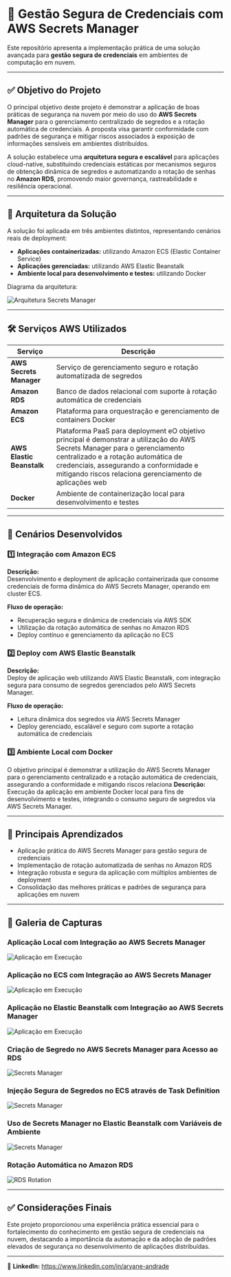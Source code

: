 # 🔐 Gestão Segura de Credenciais com AWS Secrets Manager

Este repositório apresenta a implementação prática de uma solução avançada para **gestão segura de credenciais** em ambientes de computação em nuvem.

---

## ✅ Objetivo do Projeto

O principal objetivo deste projeto é demonstrar a aplicação de boas práticas de segurança na nuvem por meio do uso do **AWS Secrets Manager** para o gerenciamento centralizado de segredos e a rotação automática de credenciais. A proposta visa garantir conformidade com padrões de segurança e mitigar riscos associados à exposição de informações sensíveis em ambientes distribuídos.

A solução estabelece uma **arquitetura segura e escalável** para aplicações cloud-native, substituindo credenciais estáticas por mecanismos seguros de obtenção dinâmica de segredos e automatizando a rotação de senhas no **Amazon RDS**, promovendo maior governança, rastreabilidade e resiliência operacional.

---

## 🧱 Arquitetura da Solução

A solução foi aplicada em três ambientes distintos, representando cenários reais de deployment:

- **Aplicações containerizadas:** utilizando Amazon ECS (Elastic Container Service)  
- **Aplicações gerenciadas:** utilizando AWS Elastic Beanstalk  
- **Ambiente local para desenvolvimento e testes:** utilizando Docker

Diagrama da arquitetura:

![Arquitetura Secrets Manager](./images/architecture-diagram.png)

---

## 🛠️ Serviços AWS Utilizados

| Serviço               | Descrição                                               |
|-----------------------|---------------------------------------------------------|
| **AWS Secrets Manager**| Serviço de gerenciamento seguro e rotação automatizada de segredos  |
| **Amazon RDS**         | Banco de dados relacional com suporte à rotação automática de credenciais  |
| **Amazon ECS**         | Plataforma para orquestração e gerenciamento de containers Docker  |
| **AWS Elastic Beanstalk** | Plataforma PaaS para deployment eO objetivo principal é demonstrar a utilização do AWS Secrets Manager para o gerenciamento centralizado e a rotação automática de credenciais, assegurando a conformidade e mitigando riscos relaciona gerenciamento de aplicações web  |
| **Docker**             | Ambiente de containerização local para desenvolvimento e testes  |

---

## 🔎 Cenários Desenvolvidos

### 1️⃣ Integração com Amazon ECS

**Descrição:**  
Desenvolvimento e deployment de aplicação containerizada que consome credenciais de forma dinâmica do AWS Secrets Manager, operando em cluster ECS.

**Fluxo de operação:**  
- Recuperação segura e dinâmica de credenciais via AWS SDK  
- Utilização da rotação automática de senhas no Amazon RDS  
- Deploy contínuo e gerenciamento da aplicação no ECS

### 2️⃣ Deploy com AWS Elastic Beanstalk

**Descrição:**  
Deploy de aplicação web utilizando AWS Elastic Beanstalk, com integração segura para consumo de segredos gerenciados pelo AWS Secrets Manager.

**Fluxo de operação:**  
- Leitura dinâmica dos segredos via AWS Secrets Manager  
- Deploy gerenciado, escalável e seguro com suporte a rotação automática de credenciais

### 3️⃣ Ambiente Local com Docker
O objetivo principal é demonstrar a utilização do AWS Secrets Manager para o gerenciamento centralizado e a rotação automática de credenciais, assegurando a conformidade e mitigando riscos relaciona
**Descrição:**  
Execução da aplicação em ambiente Docker local para fins de desenvolvimento e testes, integrando o consumo seguro de segredos via AWS Secrets Manager.

---

## 🧠 Principais Aprendizados

- Aplicação prática do AWS Secrets Manager para gestão segura de credenciais  
- Implementação de rotação automatizada de senhas no Amazon RDS  
- Integração robusta e segura da aplicação com múltiplos ambientes de deployment  
- Consolidação das melhores práticas e padrões de segurança para aplicações em nuvem  

---

## 📸 Galeria de Capturas

### Aplicação Local com Integração ao AWS Secrets Manager
![Aplicação em Execução](./images/app-local.png) 

### Aplicação no ECS com Integração ao AWS Secrets Manager
![Aplicação em Execução](./images/app-ecs.png) 

### Aplicação no Elastic Beanstalk com Integração ao AWS Secrets Manager
![Aplicação em Execução](./images/app-eb.png) 

### Criação de Segredo no AWS Secrets Manager para Acesso ao RDS
![Secrets Manager](./images/secrets.png) 

### Injeção Segura de Segredos no ECS através de Task Definition
![Secrets Manager](./images/setup-secrets-ecs.png) 

### Uso de Secrets Manager no Elastic Beanstalk com Variáveis de Ambiente
![Secrets Manager](./images/setup-secrets-eb.png) 

### Rotação Automática no Amazon RDS 
![RDS Rotation](./images/rotation.png) 



---

## ✅ Considerações Finais

Este projeto proporcionou uma experiência prática essencial para o fortalecimento do conhecimento em gestão segura de credenciais na nuvem, destacando a importância da automação e da adoção de padrões elevados de segurança no desenvolvimento de aplicações distribuídas.

---

📎 **LinkedIn:** https://www.linkedin.com/in/aryane-andrade  
